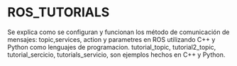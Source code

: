 # ROS_TUTORIALS
Se explica como se configuran y funcionan los método de comunicación de mensajes: topic,services, action y parametres en ROS utilizando C++ y Python como lenguajes de programacion.
tutorial_topic, tutorial2_topic, tutorial_sercicio, tutorials_servicio, son ejemplos hechos en C++ y Python.
